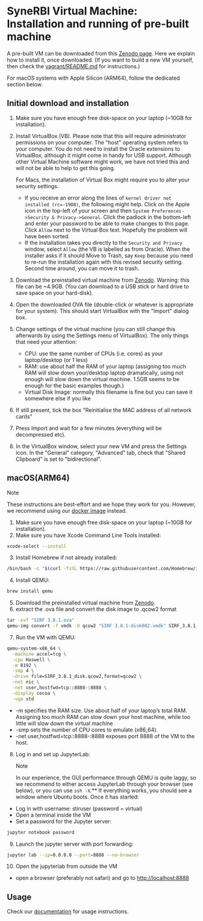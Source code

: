 # SyneRBI Virtual Machine: Installation and running of pre-built machine

A pre-built VM can be downloaded from this [Zenodo page](https://zenodo.org/records/10887535). Here we explain
how to install it, once downloaded. (If you want to build a new VM yourself, then check the [vagrant/README.md](vagrant/README.md) for instructions.)

For macOS systems with Apple Silicon (ARM64), follow the dedicated section below.

## Initial download and installation


1. Make sure you have enough free disk-space on your laptop (~10GB for installation).

2. Install VirtualBox (VB). Please note that this will require administrator permissions on your computer. The "host" operating system refers to your computer. 
You do not need to install the Oracle extensions to VirtualBox, although it might come in handy for USB support. 
Although other Virtual Machine software might work, we have not tried this and will not be able to help to get this going.
    
   For Macs, the installation of Virtual Box might require you to alter your security settings. 
    - If you receive an error along the lines of `kernel driver not installed (rc=-1908)`, the following might help. Click on the Apple icon in the top-left of your screen and then `System Preferences->Security & Privacy->General`. Click the padlock in the bottom-left and enter your password to be able to make changes to this page. Click `Allow` next to the Virtual Box text. Hopefully the problem will have been sorted.
    - If the installation takes you directly to the `Security and Privacy` window, select `Allow` (the VB is labelled as from Oracle). When the installer asks if it should Move to Trash, say `Keep` because you need to re-run the installation again with this revised security setting. Second time around, you can move it to trash.

3. Download the preinstalled virtual machine from [Zenodo](https://doi.org/10.5281/zenodo.3552234).
Warning: this file can be ~4.9GB. (You can download to a USB stick or hard drive to save space on your hard-disk).

4. Open the downloaded OVA file (double-click or whatever is appropriate for your system). This should start VirtualBox with the "Import" dialog box.

5. Change settings of the virtual machine (you can still change this afterwards by using the Settings menu of VirtualBox). The only things that need your attention:
	- CPU: use the same number of CPUs (i.e. cores) as your laptop/desktop (or 1 less)
	- RAM: use about half the RAM of your laptop (assigning too much RAM will slow down your/desktop laptop dramatically, using not enough will slow down the virtual machine. 1.5GB seems to be enough for the basic examples though.)
	- Virtual Disk Image: normally this filename is fine but you can save it somewhere else if you like

6. If still present, tick the box "Reinitialise the MAC address of all network cards"

7. Press Import and wait for a few minutes (everything will be decompressed etc).

8. In the VirtualBox window, select your new VM and press the Settings icon. In the "General" category, "Advanced" tab, check that "Shared Clipboard" is set to "bidirectional".

## macOS(ARM64)


> [!NOTE]
> These instructions are best-effort and we hope they work for you. However, we recommend using our [docker image](../docker/README.md) instead.

1. Make sure you have enough free disk-space on your laptop (~10GB for installation).
2. Make sure you have Xcode Command Line Tools installed:
```bash
xcode-select --install
```
3. Install Homebrew if not already installed:
```bash
/bin/bash -c "$(curl -fsSL https://raw.githubusercontent.com/Homebrew/install/HEAD/install.sh)"
```
4. Install QEMU:
```bash
brew install qemu
```
5. Download the preinstalled virtual machine from [Zenodo](https://doi.org/10.5281/zenodo.3552234).
6. extract the .ova file and convert the disk image to .qcow2 format
```bash
tar -xvf "SIRF 3.8.1.ova"
qemu-img convert -f vmdk -O qcow2 "SIRF 3.8.1-disk002.vmdk" SIRF_3.8.1_disk.qcow2
```
7. Run the VM with QEMU:
```bash
qemu-system-x86_64 \
  -machine accel=tcg \
  -cpu Haswell \
  -m 8192 \
  -smp 4 \
  -drive file=SIRF_3.8.1_disk.qcow2,format=qcow2 \
  -net nic \
  -net user,hostfwd=tcp::8888-:8888 \
  -display cocoa \
  -vga std
```
- -m specifies the RAM size. Use about half of your laptop’s total RAM. Assigning too much RAM can slow down your host machine, while too little will slow down the virtual machine 
- -smp sets the number of CPU cores to emulate (x86_64).
- -net user,hostfwd=tcp::8888-:8888 exposes port 8888 of the VM to the host.


8. Log in and set up JupyterLab:
   > [!NOTE]
   > In our experience, the GUI performance through QEMU is quite laggy, so we recommend to either access JupyterLab through your browser (see below), or you can use `ssh -X`.**
If everything works, you should see a window where Ubuntu boots. Once it has started:
- Log in with username: stiruser (password = virtual)
- Open a terminal inside the VM
- Set a password for the Jupyter server:
```bash
jupyter notebook password
```
9. Launch the jupyter server with port forwarding:
```bash
jupyter lab --ip=0.0.0.0 --port=8888 --no-browser
```
10. Open the jupyterlab from outside the VM
- open a browser (preferably not safari) and go to [http://localhost:8888](http://localhost:8888)




		


## Usage

Check our [documentation](documentation/README.md) for usage instructions.


